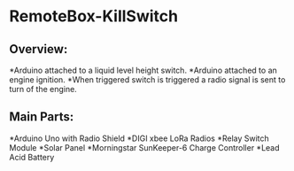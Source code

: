 # RemoteBox-KillSwitch

## Overview:
*Arduino attached to a liquid level height switch.
*Arduino attached to an engine ignition.
*When triggered switch is triggered a radio signal is sent to turn of the engine.

## Main Parts:
*Arduino Uno with Radio Shield
*DIGI xbee LoRa Radios
*Relay Switch Module
*Solar Panel
*Morningstar SunKeeper-6 Charge Controller
*Lead Acid Battery
